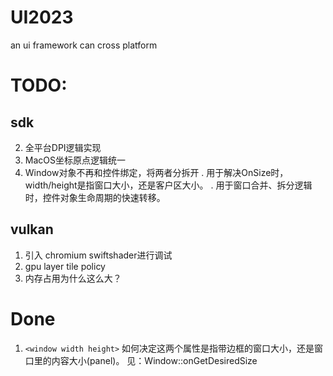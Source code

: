 # UI2023
an ui framework can cross platform 

# TODO:
## sdk
2. 全平台DPI逻辑实现
3. MacOS坐标原点逻辑统一
4. Window对象不再和控件绑定，将两者分拆开
   . 用于解决OnSize时，width/height是指窗口大小，还是客户区大小。 
   . 用于窗口合并、拆分逻辑时，控件对象生命周期的快速转移。

## vulkan
1. 引入 chromium swiftshader进行调试
2. gpu layer tile policy
3. 内存占用为什么这么大？

# Done

1. `<window width height>` 如何决定这两个属性是指带边框的窗口大小，还是窗口里的内容大小(panel)。
   见：Window::onGetDesiredSize